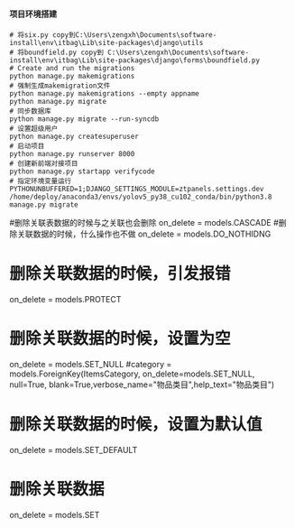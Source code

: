 #### 项目环境搭建
```shell script
# 将six.py copy到C:\Users\zengxh\Documents\software-install\env\itbag\Lib\site-packages\django\utils
# 将boundfield.py copy到 C:\Users\zengxh\Documents\software-install\env\itbag\Lib\site-packages\django\forms\boundfield.py
# Create and run the migrations
python manage.py makemigrations 
# 强制生成makemigration文件
python manage.py makemigrations --empty appname 
python manage.py migrate 
# 同步数据库
python manage.py migrate --run-syncdb
# 设置超级用户
python manage.py createsuperuser
# 启动项目
python manage.py runserver 8000
# 创建新前端对接项目
python manage.py startapp verifycode
# 指定环境变量运行
PYTHONUNBUFFERED=1;DJANGO_SETTINGS_MODULE=ztpanels.settings.dev /home/deploy/anaconda3/envs/yolov5_py38_cu102_conda/bin/python3.8 manage.py migrate
```


#删除关联表数据的时候与之关联也会删除
on_delete = models.CASCADE
#删除关联数据的时候，什么操作也不做
on_delete = models.DO_NOTHIDNG
# 删除关联数据的时候，引发报错
on_delete = models.PROTECT
# 删除关联数据的时候，设置为空
on_delete = models.SET_NULL
#category = models.ForeignKey(ItemsCategory, on_delete=models.SET_NULL, null=True, blank=True,verbose_name="物品类目",help_text="物品类目")

# 删除关联数据的时候，设置为默认值
on_delete = models.SET_DEFAULT
# 删除关联数据
on_delete = models.SET